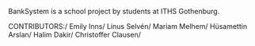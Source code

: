 BankSystem is a school project by students at ITHS Gothenburg.

CONTRIBUTORS:/ 
Emily Inns/
Linus Selvén/
Mariam Melhem/
Hüsamettin Arslan/
Halim Dakir/
Christoffer Clausen/
